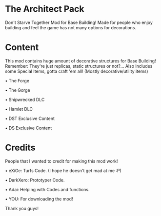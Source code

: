 ﻿# The Architect Pack
Don't Starve Together Mod for Base Building! Made for people who enjoy building and feel the game has not many options for decorations.

# Content
This mod contains huge amount of decorative structures for Base Building! Remember: They're just replicas, static structures or not?... Also Includes some Special Items, gotta craft 'em all! (Mostly decorative/utility items)

• The Forge

• The Gorge

• Shipwrecked DLC

• Hamlet DLC

• DST Exclusive Content

• DS Exclusive Content

# Credits
People that I wanted to credit for making this mod work!

• eXiGe: Turfs Code. (I hope he doesn't get mad at me :P)

• DarkXero: Prototyper Code.

• Adai: Helping with Codes and functions.

• YOU: For downloading the mod!

Thank you guys!
